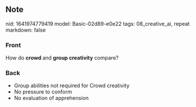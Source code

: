 ## Note
nid: 1641974779419
model: Basic-02d89-e0e22
tags: 08_creative_ai, repeat
markdown: false

### Front
How do <b>crowd </b>and <b>group creativity</b> compare?

### Back
<ul><li>Group abilities not required for Crowd creativity</li><li>No pressure to conform</li><li>No evaluation of apprehension</li></ul>
